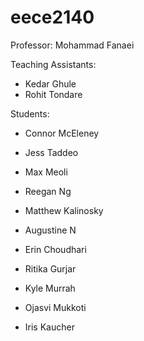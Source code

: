 # eece2140

Professor: Mohammad Fanaei

Teaching Assistants:
- Kedar Ghule
- Rohit Tondare

Students:
- Connor McEleney

- Jess Taddeo

- Max Meoli

- Reegan Ng

- Matthew Kalinosky

- Augustine N
- Erin Choudhari
- Ritika Gurjar

- Kyle Murrah

- Ojasvi Mukkoti

- Iris Kaucher

